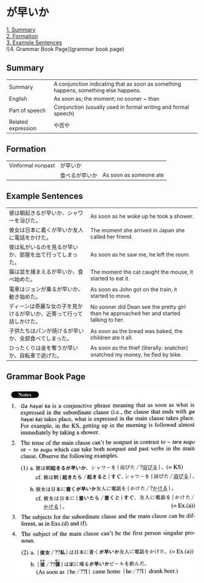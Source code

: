 # が早いか

[1. Summary](#summary)<br>
[2. Formation](#formation)<br>
[3. Example Sentences](#example-sentences)<br>
![4. Grammar Book Page](grammar book page)<br>


## Summary

<table><tr>   <td>Summary</td>   <td>A conjunction indicating that as soon as something happens, something else happens.</td></tr><tr>   <td>English</td>   <td>As soon as; the moment; no sooner ~ than</td></tr><tr>   <td>Part of speech</td>   <td>Conjunction (usually used in formal writing and formal speech)</td></tr><tr>   <td>Related expression</td>   <td>や否や</td></tr></table>

## Formation

<table class="table"><tbody><tr class="tr head"><td class="td"><span class="bold">Vinformal nonpast</span></td><td class="td"><span class="concept">が早いか</span></td><td class="td"></td></tr><tr class="tr"><td class="td"></td><td class="td"><span>食べる</span><span class="concept">が早いか</span></td><td class="td"><span>As soon as someone ate</span></td></tr></tbody></table>

## Example Sentences

<table><tr>   <td>彼は朝起きるが早いか、シャワーを浴びた。</td>   <td>As soon as he woke up he took a shower.</td></tr><tr>   <td>彼女は日本に着くが早いか友人に電話をかけた。</td>   <td>The moment she arrived in Japan she called her friend.</td></tr><tr>   <td>彼は私がいるのを見るが早いか、部屋を出て行ってしまった。</td>   <td>As soon as he saw me, he left the room.</td></tr><tr>   <td>猫は鼠を捕まえるが早いか、食べ始めた。</td>   <td>The moment the cat caught the mouse, it started to eat it.</td></tr><tr>   <td>電車はジョンが乗るが早いか、動き始めた。</td>   <td>As soon as John got on the train, it started to move.</td></tr><tr>   <td>ディーンは奇麗な女の子を見かけるが早いか、近寄って行って話しかけた。</td>   <td>No sooner did Dean see the pretty girl than he approached her and started talking to her.</td></tr><tr>   <td>子供たちはパンが焼けるが早いか、全部食べてしまった。</td>   <td>As soon as the bread was baked, the children ate it all.</td></tr><tr>   <td>ひったくりは金を奪うが早いか、自転車で逃げた。</td>   <td>As soon as the thief (literally: snatcher) snatched my money, he ﬂed by bike.</td></tr></table>

## Grammar Book Page

![](../img/Advancedが早いか.png)

